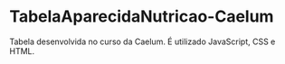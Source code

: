 # TabelaAparecidaNutricao-Caelum
Tabela desenvolvida no curso da Caelum. É utilizado JavaScript, CSS e HTML.
